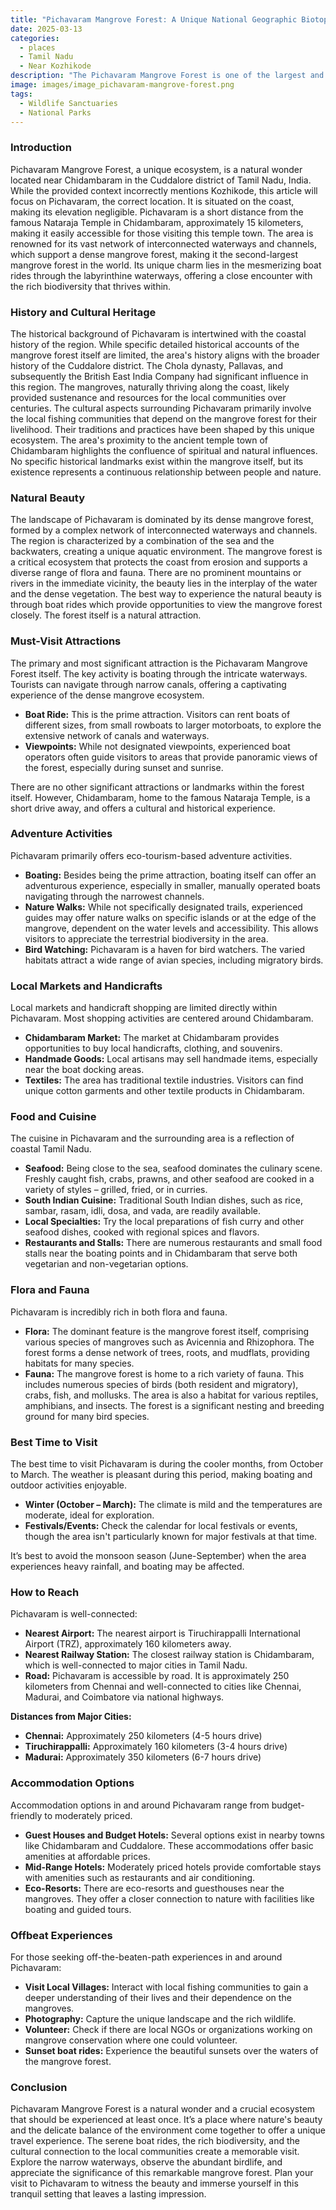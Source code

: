 ```yaml
---
title: "Pichavaram Mangrove Forest: A Unique National Geographic Biotope"
date: 2025-03-13
categories:
  - places
  - Tamil Nadu
  - Near Kozhikode
description: "The Pichavaram Mangrove Forest is one of the largest and most diverse mangrove forests in India, situated along the east coast within the Godavari delta. This unique forest is a vital ecological reserve near Kozhikode, Tamil Nadu, renowned for its rich biodiversity and significance in conservation efforts."
image: images/image_pichavaram-mangrove-forest.png
tags: 
  - Wildlife Sanctuaries
  - National Parks
---
```



### **Introduction**

Pichavaram Mangrove Forest, a unique ecosystem, is a natural wonder located near Chidambaram in the Cuddalore district of Tamil Nadu, India. While the provided context incorrectly mentions Kozhikode, this article will focus on Pichavaram, the correct location. It is situated on the coast, making its elevation negligible. Pichavaram is a short distance from the famous Nataraja Temple in Chidambaram, approximately 15 kilometers, making it easily accessible for those visiting this temple town. The area is renowned for its vast network of interconnected waterways and channels, which support a dense mangrove forest, making it the second-largest mangrove forest in the world. Its unique charm lies in the mesmerizing boat rides through the labyrinthine waterways, offering a close encounter with the rich biodiversity that thrives within.



### **History and Cultural Heritage**

The historical background of Pichavaram is intertwined with the coastal history of the region. While specific detailed historical accounts of the mangrove forest itself are limited, the area's history aligns with the broader history of the Cuddalore district. The Chola dynasty, Pallavas, and subsequently the British East India Company had significant influence in this region. The mangroves, naturally thriving along the coast, likely provided sustenance and resources for the local communities over centuries. The cultural aspects surrounding Pichavaram primarily involve the local fishing communities that depend on the mangrove forest for their livelihood. Their traditions and practices have been shaped by this unique ecosystem. The area's proximity to the ancient temple town of Chidambaram highlights the confluence of spiritual and natural influences. No specific historical landmarks exist within the mangrove itself, but its existence represents a continuous relationship between people and nature.

### **Natural Beauty**

The landscape of Pichavaram is dominated by its dense mangrove forest, formed by a complex network of interconnected waterways and channels. The region is characterized by a combination of the sea and the backwaters, creating a unique aquatic environment. The mangrove forest is a critical ecosystem that protects the coast from erosion and supports a diverse range of flora and fauna. There are no prominent mountains or rivers in the immediate vicinity, the beauty lies in the interplay of the water and the dense vegetation. The best way to experience the natural beauty is through boat rides which provide opportunities to view the mangrove forest closely. The forest itself is a natural attraction.



### **Must-Visit Attractions**

The primary and most significant attraction is the Pichavaram Mangrove Forest itself. The key activity is boating through the intricate waterways. Tourists can navigate through narrow canals, offering a captivating experience of the dense mangrove ecosystem.

*   **Boat Ride:** This is the prime attraction. Visitors can rent boats of different sizes, from small rowboats to larger motorboats, to explore the extensive network of canals and waterways.
*   **Viewpoints:** While not designated viewpoints, experienced boat operators often guide visitors to areas that provide panoramic views of the forest, especially during sunset and sunrise.

There are no other significant attractions or landmarks within the forest itself. However, Chidambaram, home to the famous Nataraja Temple, is a short drive away, and offers a cultural and historical experience.

### **Adventure Activities**

Pichavaram primarily offers eco-tourism-based adventure activities.

*   **Boating:** Besides being the prime attraction, boating itself can offer an adventurous experience, especially in smaller, manually operated boats navigating through the narrowest channels.
*   **Nature Walks:** While not specifically designated trails, experienced guides may offer nature walks on specific islands or at the edge of the mangrove, dependent on the water levels and accessibility. This allows visitors to appreciate the terrestrial biodiversity in the area.
*   **Bird Watching:** Pichavaram is a haven for bird watchers. The varied habitats attract a wide range of avian species, including migratory birds.

### **Local Markets and Handicrafts**

Local markets and handicraft shopping are limited directly within Pichavaram. Most shopping activities are centered around Chidambaram.

*   **Chidambaram Market:** The market at Chidambaram provides opportunities to buy local handicrafts, clothing, and souvenirs.
*   **Handmade Goods:** Local artisans may sell handmade items, especially near the boat docking areas.
*   **Textiles:** The area has traditional textile industries. Visitors can find unique cotton garments and other textile products in Chidambaram.

### **Food and Cuisine**

The cuisine in Pichavaram and the surrounding area is a reflection of coastal Tamil Nadu.

*   **Seafood:** Being close to the sea, seafood dominates the culinary scene. Freshly caught fish, crabs, prawns, and other seafood are cooked in a variety of styles – grilled, fried, or in curries.
*   **South Indian Cuisine:** Traditional South Indian dishes, such as rice, sambar, rasam, idli, dosa, and vada, are readily available.
*   **Local Specialties:** Try the local preparations of fish curry and other seafood dishes, cooked with regional spices and flavors.
*   **Restaurants and Stalls:** There are numerous restaurants and small food stalls near the boating points and in Chidambaram that serve both vegetarian and non-vegetarian options.

### **Flora and Fauna**

Pichavaram is incredibly rich in both flora and fauna.

*   **Flora:** The dominant feature is the mangrove forest itself, comprising various species of mangroves such as Avicennia and Rhizophora. The forest forms a dense network of trees, roots, and mudflats, providing habitats for many species.
*   **Fauna:** The mangrove forest is home to a rich variety of fauna. This includes numerous species of birds (both resident and migratory), crabs, fish, and mollusks. The area is also a habitat for various reptiles, amphibians, and insects. The forest is a significant nesting and breeding ground for many bird species.



### **Best Time to Visit**

The best time to visit Pichavaram is during the cooler months, from October to March. The weather is pleasant during this period, making boating and outdoor activities enjoyable.

*   **Winter (October – March):** The climate is mild and the temperatures are moderate, ideal for exploration.
*   **Festivals/Events:** Check the calendar for local festivals or events, though the area isn't particularly known for major festivals at that time.

It’s best to avoid the monsoon season (June-September) when the area experiences heavy rainfall, and boating may be affected.

### **How to Reach**

Pichavaram is well-connected:

*   **Nearest Airport:** The nearest airport is Tiruchirappalli International Airport (TRZ), approximately 160 kilometers away.
*   **Nearest Railway Station:** The closest railway station is Chidambaram, which is well-connected to major cities in Tamil Nadu.
*   **Road:** Pichavaram is accessible by road. It is approximately 250 kilometers from Chennai and well-connected to cities like Chennai, Madurai, and Coimbatore via national highways.

**Distances from Major Cities:**

*   **Chennai:** Approximately 250 kilometers (4-5 hours drive)
*   **Tiruchirappalli:** Approximately 160 kilometers (3-4 hours drive)
*   **Madurai:** Approximately 350 kilometers (6-7 hours drive)

### **Accommodation Options**

Accommodation options in and around Pichavaram range from budget-friendly to moderately priced.

*   **Guest Houses and Budget Hotels:** Several options exist in nearby towns like Chidambaram and Cuddalore. These accommodations offer basic amenities at affordable prices.
*   **Mid-Range Hotels:** Moderately priced hotels provide comfortable stays with amenities such as restaurants and air conditioning.
*   **Eco-Resorts:** There are eco-resorts and guesthouses near the mangroves. They offer a closer connection to nature with facilities like boating and guided tours.



### **Offbeat Experiences**

For those seeking off-the-beaten-path experiences in and around Pichavaram:

*   **Visit Local Villages:** Interact with local fishing communities to gain a deeper understanding of their lives and their dependence on the mangroves.
*   **Photography:** Capture the unique landscape and the rich wildlife.
*   **Volunteer:** Check if there are local NGOs or organizations working on mangrove conservation where one could volunteer.
*   **Sunset boat rides:** Experience the beautiful sunsets over the waters of the mangrove forest.

### **Conclusion**

Pichavaram Mangrove Forest is a natural wonder and a crucial ecosystem that should be experienced at least once. It’s a place where nature's beauty and the delicate balance of the environment come together to offer a unique travel experience. The serene boat rides, the rich biodiversity, and the cultural connection to the local communities create a memorable visit. Explore the narrow waterways, observe the abundant birdlife, and appreciate the significance of this remarkable mangrove forest. Plan your visit to Pichavaram to witness the beauty and immerse yourself in this tranquil setting that leaves a lasting impression.


